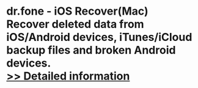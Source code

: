 # dr.fone - iOS Recover(Mac)<br />Recover deleted data from iOS/Android devices, iTunes/iCloud backup files and broken Android devices.<br />[>> Detailed information](https://secure.shareit.com/shareit/product.html?productid=300947719&affiliateid=200057808)